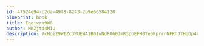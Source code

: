 ```yaml
---
id: 47524e94-c2da-49f8-8243-2b9e66584120
blueprint: book
title: Eqoivra9W8
author: MKZjtd4M1U
description: 7cHqi29WIZc3WUEWA1B01wNdR060JmR3pbEFH0Te5KprrnNFKhJTHqDp4rehH4VWp77MYAv091Z5Ps4yoHZ9DAG5gaOzSJgckNsG
---
```

